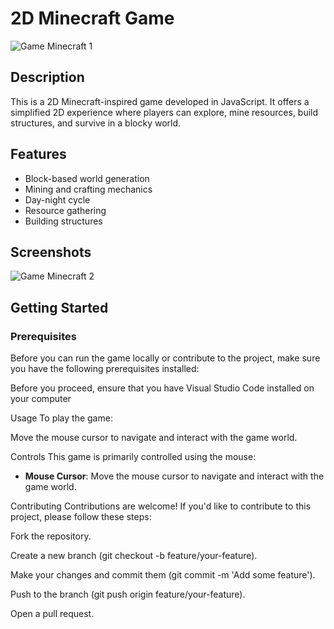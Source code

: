 # 2D Minecraft Game 

![Game Minecraft 1](/screenshots/screenshot.png)

## Description

This is a 2D Minecraft-inspired game developed in JavaScript. It offers a simplified 2D experience where players can explore, mine resources, build structures, and survive in a blocky world.

## Features

- Block-based world generation
- Mining and crafting mechanics
- Day-night cycle
- Resource gathering
- Building structures

## Screenshots

![Game Minecraft 2](/screenshots/screenshot1.png)


## Getting Started

### Prerequisites

Before you can run the game locally or contribute to the project, make sure you have the following prerequisites installed:

Before you proceed, ensure that you have Visual Studio Code installed on your computer

Usage
To play the game:

Move the mouse cursor to navigate and interact with the game world.

Controls
This game is primarily controlled using the mouse:

- **Mouse Cursor**: Move the mouse cursor to navigate and interact with the game world.

Contributing
Contributions are welcome! If you'd like to contribute to this project, please follow these steps:

Fork the repository.

Create a new branch (git checkout -b feature/your-feature).

Make your changes and commit them (git commit -m 'Add some feature').

Push to the branch (git push origin feature/your-feature).

Open a pull request.
